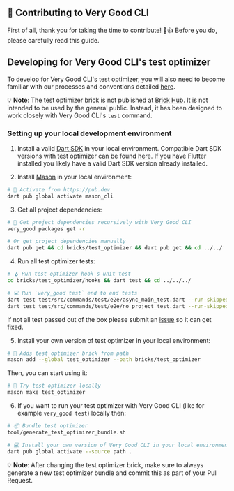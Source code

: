 ## 🦄 Contributing to Very Good CLI

First of all, thank you for taking the time to contribute! 🎉👍 Before you do, please carefully read this guide.

## Developing for Very Good CLI's test optimizer

To develop for Very Good CLI's test optimizer, you will also need to become familiar with our processes and conventions detailed [here](../../CONTRIBUTING.md).

💡 **Note**: The test optimizer brick is not published at [Brick Hub](brickhub.dev). It is not intended to be used by the general public. Instead, it has been designed to work closely with Very Good CLI's `test` command.

### Setting up your local development environment

1. Install a valid [Dart SDK](https://dart.dev/get-dart) in your local environment. Compatible Dart SDK versions with test optimizer can be found [here](https://github.com/VeryGoodOpenSource/very_good_cli/blob/main/bricks/test_optimizer/hooks/pubspec.yaml). If you have Flutter installed you likely have a valid Dart SDK version already installed.

2. Install [Mason](https://github.com/felangel/mason/tree/master/packages/mason_cli#installation) in your local environment:

```sh
# 🎯 Activate from https://pub.dev
dart pub global activate mason_cli
```

3. Get all project dependencies:

```sh
# 📂 Get project dependencies recursively with Very Good CLI
very_good packages get -r

# Or get project dependencies manually
dart pub get && cd bricks/test_optimizer && dart pub get && cd ../../
```

4. Run all test optimizer tests:

```sh
# 🪝 Run test optimizer hook's unit test
cd bricks/test_optimizer/hooks && dart test && cd ../../../

# 💻 Run `very_good test` end to end tests
dart test test/src/commands/test/e2e/async_main_test.dart --run-skipped -t e2e &&
dart test test/src/commands/test/e2e/no_project_test.dart --run-skipped -t e2e
```

If not all test passed out of the box please submit an [issue](https://github.com/VeryGoodOpenSource/very_good_cli/issues/new/choose) so it can get fixed.

5. Install your own version of test optimizer in your local environment:

```sh
# 🧱 Adds test optimizer brick from path
mason add --global test_optimizer --path bricks/test_optimizer
```

Then, you can start using it:

```sh
# 🚀 Try test optimizer locally
mason make test_optimizer
```

6. If you want to run your test optimizer with Very Good CLI (like for example `very_good test`) locally then:

```sh
# 📦 Bundle test optimizer
tool/generate_test_optimizer_bundle.sh

# 💻 Install your own version of Very Good CLI in your local environment
dart pub global activate --source path .
```

💡 **Note**: After changing the test optimizer brick, make sure to always generate a new test optimizer bundle and commit this as part of your Pull Request.
